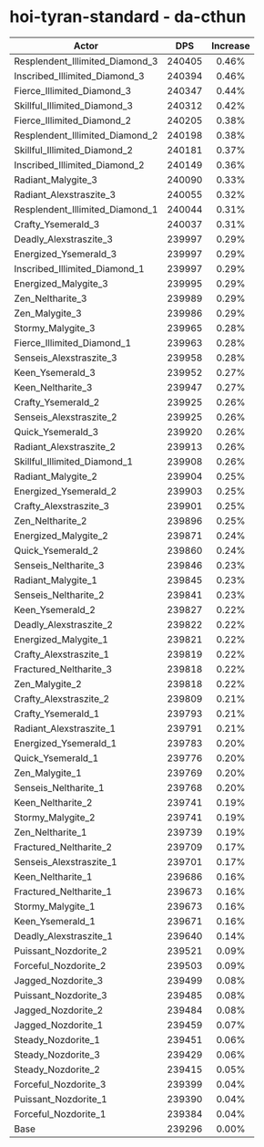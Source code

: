 # hoi-tyran-standard - da-cthun
| Actor | DPS | Increase |
|---|:---:|:---:|
|Resplendent_Illimited_Diamond_3|240405|0.46%|
|Inscribed_Illimited_Diamond_3|240394|0.46%|
|Fierce_Illimited_Diamond_3|240347|0.44%|
|Skillful_Illimited_Diamond_3|240312|0.42%|
|Fierce_Illimited_Diamond_2|240205|0.38%|
|Resplendent_Illimited_Diamond_2|240198|0.38%|
|Skillful_Illimited_Diamond_2|240181|0.37%|
|Inscribed_Illimited_Diamond_2|240149|0.36%|
|Radiant_Malygite_3|240090|0.33%|
|Radiant_Alexstraszite_3|240055|0.32%|
|Resplendent_Illimited_Diamond_1|240044|0.31%|
|Crafty_Ysemerald_3|240037|0.31%|
|Deadly_Alexstraszite_3|239997|0.29%|
|Energized_Ysemerald_3|239997|0.29%|
|Inscribed_Illimited_Diamond_1|239997|0.29%|
|Energized_Malygite_3|239995|0.29%|
|Zen_Neltharite_3|239989|0.29%|
|Zen_Malygite_3|239986|0.29%|
|Stormy_Malygite_3|239965|0.28%|
|Fierce_Illimited_Diamond_1|239963|0.28%|
|Senseis_Alexstraszite_3|239958|0.28%|
|Keen_Ysemerald_3|239952|0.27%|
|Keen_Neltharite_3|239947|0.27%|
|Crafty_Ysemerald_2|239925|0.26%|
|Senseis_Alexstraszite_2|239925|0.26%|
|Quick_Ysemerald_3|239920|0.26%|
|Radiant_Alexstraszite_2|239913|0.26%|
|Skillful_Illimited_Diamond_1|239908|0.26%|
|Radiant_Malygite_2|239904|0.25%|
|Energized_Ysemerald_2|239903|0.25%|
|Crafty_Alexstraszite_3|239901|0.25%|
|Zen_Neltharite_2|239896|0.25%|
|Energized_Malygite_2|239871|0.24%|
|Quick_Ysemerald_2|239860|0.24%|
|Senseis_Neltharite_3|239846|0.23%|
|Radiant_Malygite_1|239845|0.23%|
|Senseis_Neltharite_2|239841|0.23%|
|Keen_Ysemerald_2|239827|0.22%|
|Deadly_Alexstraszite_2|239822|0.22%|
|Energized_Malygite_1|239821|0.22%|
|Crafty_Alexstraszite_1|239819|0.22%|
|Fractured_Neltharite_3|239818|0.22%|
|Zen_Malygite_2|239818|0.22%|
|Crafty_Alexstraszite_2|239809|0.21%|
|Crafty_Ysemerald_1|239793|0.21%|
|Radiant_Alexstraszite_1|239791|0.21%|
|Energized_Ysemerald_1|239783|0.20%|
|Quick_Ysemerald_1|239776|0.20%|
|Zen_Malygite_1|239769|0.20%|
|Senseis_Neltharite_1|239768|0.20%|
|Keen_Neltharite_2|239741|0.19%|
|Stormy_Malygite_2|239741|0.19%|
|Zen_Neltharite_1|239739|0.19%|
|Fractured_Neltharite_2|239709|0.17%|
|Senseis_Alexstraszite_1|239701|0.17%|
|Keen_Neltharite_1|239686|0.16%|
|Fractured_Neltharite_1|239673|0.16%|
|Stormy_Malygite_1|239673|0.16%|
|Keen_Ysemerald_1|239671|0.16%|
|Deadly_Alexstraszite_1|239640|0.14%|
|Puissant_Nozdorite_2|239521|0.09%|
|Forceful_Nozdorite_2|239503|0.09%|
|Jagged_Nozdorite_3|239499|0.08%|
|Puissant_Nozdorite_3|239485|0.08%|
|Jagged_Nozdorite_2|239484|0.08%|
|Jagged_Nozdorite_1|239459|0.07%|
|Steady_Nozdorite_1|239451|0.06%|
|Steady_Nozdorite_3|239429|0.06%|
|Steady_Nozdorite_2|239415|0.05%|
|Forceful_Nozdorite_3|239399|0.04%|
|Puissant_Nozdorite_1|239390|0.04%|
|Forceful_Nozdorite_1|239384|0.04%|
|Base|239296|0.00%|
